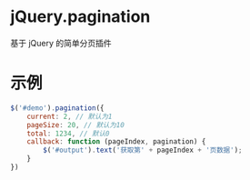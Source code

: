 

# jQuery.pagination

基于 jQuery 的简单分页插件

# 示例

``` js
$('#demo').pagination({
    current: 2, // 默认为1
    pageSize: 20, // 默认为10
    total: 1234, // 默认0
    callback: function (pageIndex, pagination) {
        $('#output').text('获取第' + pageIndex + '页数据');
    }
})
```

<div id="demo"></div>

<script>
$('#demo').pagination({
    current: 2, // 默认为1
    pageSize: 20, // 默认为10
    total: 1234, // 默认0
    callback: function (pageIndex, pagination) {
        $('#output').text('获取第' + pageIndex + '页数据');
    }
})
</script>

